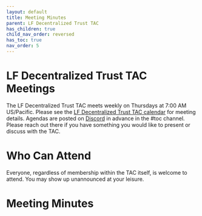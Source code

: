 ```yaml
---
layout: default
title: Meeting Minutes
parent: LF Decentralized Trust TAC
has_children: true
child_nav_order: reversed
has_toc: true
nav_order: 5
---
```

[//]: # (SPDX-License-Identifier: CC-BY-4.0)

# LF Decentralized Trust TAC Meetings

The LF Decentralized Trust TAC meets weekly on Thursdays at 7:00 AM US/Pacific. Please see the [LF Decentralized Trust TAC calendar](https://lists.hyperledger.org/g/toc/calendar) for meeting details. Agendas are posted on [Discord](https://discord.gg/hyperledger) in advance in the #toc channel. Please reach out there if you have something you would like to present or discuss with the TAC.

# Who Can Attend

Everyone, regardless of membership within the TAC itself, is welcome to attend. You may show up unannounced at your leisure.

# Meeting Minutes
